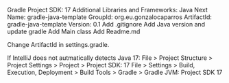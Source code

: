 Gradle
  Project SDK: 17
  Additional Libraries and Frameworks: Java
Next
  Name: gradle-java-template
  GroupId: org.eu.gonzalocaparros
  ArtifactId: gradle-java-template
  Version: 0.1
Add .gitignore
Add Java version and update gradle
Add Main class
Add Readme.md

Change ArtifactId in settings.gradle.

If IntelliJ does not autmatically detects Java 17:
File > Project Structure > Project Settings > Project > Project SDK: 17
File > Settings > Build, Execution, Deployment > Build Tools > Gradle > Gradle JVM: Project SDK 17

